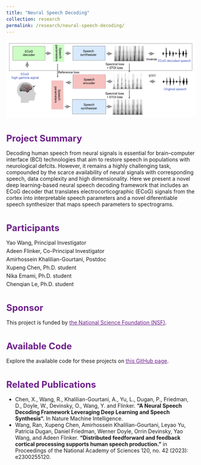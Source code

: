 ```yaml
---
title: "Neural Speech Decoding"
collection: research
permalink: /research/neural-speech-decoding/
---
```


![Alt text](/images/ecog.png)
<h1 style="color: #6D1F8A; font-size: 24px; margin-top: 40px;">Project Summary</h1>
Decoding human speech from neural signals is essential for brain–computer
interface (BCI) technologies that aim to restore speech in populations
with neurological defcits. However, it remains a highly challenging task,
compounded by the scarce availability of neural signals with corresponding
speech, data complexity and high dimensionality. Here we present a novel
deep learning-based neural speech decoding framework that includes an
ECoG decoder that translates electrocorticographic (ECoG) signals from
the cortex into interpretable speech parameters and a novel diferentiable
speech synthesizer that maps speech parameters to spectrograms.

<h1 style="color: #6D1F8A; font-size: 24px; margin-top: 40px;">Participants</h1>
<p style="margin: 5px 0;">Yao Wang, Principal Investigator</p>
<p style="margin: 5px 0;">Adeen Flinker, Co-Principal Investigator</p>
<p style="margin: 5px 0;">Amirhossein Khalilian-Gourtani, Postdoc</p>
<p style="margin: 5px 0;">Xupeng Chen, Ph.D. student</p>
<p style="margin: 5px 0;">Nika Emami, Ph.D. student</p>
<p style="margin: 5px 0;">Chenqian Le, Ph.D. student</p>

<h1 style="color: #6D1F8A; font-size: 24px; margin-top: 40px;">Sponsor</h1>
This project is funded by <a href="https://www.nsf.gov/awardsearch/showAward?AWD_ID=2309057&HistoricalAwards=false" style="color: #6D1F8A;">the National Science Foundation (NSF)</a>.

<h1 style="color: #6D1F8A; font-size: 24px; margin-top: 40px;">Available Code</h1>
<p>Explore the available code for these projects on <a href="https://github.com/flinkerlab/neural_speech_decoding" style="color: #6D1F8A;">this GitHub page</a>.</p>


<h1 style="color: #6D1F8A; font-size: 24px; margin-top: 40px;">Related Publications</h1>
<ul>
  <li>Chen, X., Wang, R., Khalilian-Gourtani, A., Yu, L., Dugan, P., Friedman, D., Doyle, W., Devinsky, O., Wang, Y. and Flinker. <a href="link-to-pnas-paper" style="color: inherit; text-decoration: none;"><strong>“A Neural Speech Decoding Framework Leveraging Deep Learning and Speech Synthesis“.</strong></a> In Nature Machine Intelligence.</li>
  <li>Wang, Ran, Xupeng Chen, Amirhossein Khalilian-Gourtani, Leyao Yu, Patricia Dugan, Daniel Friedman, Werner Doyle, Orrin Devinsky, Yao Wang, and Adeen Flinker. <a href="link-to-pnas-paper" style="color: inherit; text-decoration: none;"><strong>“Distributed feedforward and feedback cortical processing supports human speech production.”</strong></a> in Proceedings of the National Academy of Sciences 120, no. 42 (2023): e2300255120.</li>
</ul>
